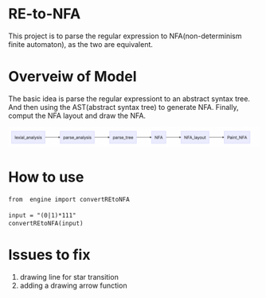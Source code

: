 # RE-to-NFA
This project is to parse the regular expression to NFA(non-determinism finite automaton), as the two are equivalent. 

# Overveiw of Model
The basic idea is parse the regular expressiont to an abstract syntax tree. And then using the AST(abstract syntax tree) to generate NFA. Finally, comput the NFA layout and draw the NFA. 

![image](https://github.com/wenbinhuang9/RE-to-NFA/blob/master/flow.png)


# How to use
```
from  engine import convertREtoNFA

input = "(0|1)*111"
convertREtoNFA(input)
```


# Issues to fix

1. drawing line for star transition
2. adding a drawing arrow function
